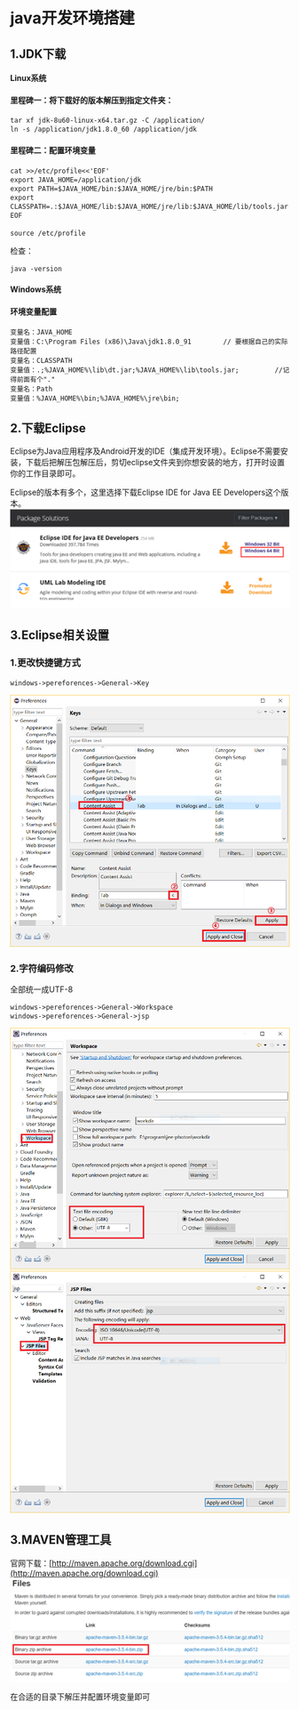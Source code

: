 # java开发环境搭建

## 1.JDK下载

#### Linux系统
#### 里程碑一：将下载好的版本解压到指定文件夹：<br>
```
tar xf jdk-8u60-linux-x64.tar.gz -C /application/
ln -s /application/jdk1.8.0_60 /application/jdk
```

#### 里程碑二：配置环境变量
```
cat >>/etc/profile<<'EOF'
export JAVA_HOME=/application/jdk
export PATH=$JAVA_HOME/bin:$JAVA_HOME/jre/bin:$PATH
export CLASSPATH=.:$JAVA_HOME/lib:$JAVA_HOME/jre/lib:$JAVA_HOME/lib/tools.jar
EOF

source /etc/profile
```

检查：<br>
```
java -version
```

#### Windows系统
#### 环境变量配置
```
变量名：JAVA_HOME
变量值：C:\Program Files (x86)\Java\jdk1.8.0_91        // 要根据自己的实际路径配置
变量名：CLASSPATH
变量值：.;%JAVA_HOME%\lib\dt.jar;%JAVA_HOME%\lib\tools.jar;         //记得前面有个"."
变量名：Path
变量值：%JAVA_HOME%\bin;%JAVA_HOME%\jre\bin;
```

## 2.下载Eclipse
Eclipse为Java应用程序及Android开发的IDE（集成开发环境）。Eclipse不需要安装，下载后把解压包解压后，剪切eclipse文件夹到你想安装的地方，打开时设置你的工作目录即可。<br>

Eclipse的版本有多个，这里选择下载Eclipse IDE for Java EE Developers这个版本。<br>
![fail](img/1.1.PNG)<br>

## 3.Eclipse相关设置
### 1.更改快捷键方式
```
windows->pereforences->General->Key
```
![fail](img/1.3.PNG)<br>

### 2.字符编码修改
全部统一成UTF-8<br>
```
windows->pereforences->General->Workspace
windows->pereforences->General->jsp
```
![fail](img/1.4.PNG)<br>
![fail](img/1.5.PNG)<br>

## 3.MAVEN管理工具
官网下载：[http://maven.apache.org/download.cgi](http://maven.apache.org/download.cgi)<br>
![fail](img/1.2.PNG)<br>

在合适的目录下解压并配置环境变量即可<br>



































#

